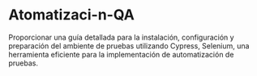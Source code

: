 # Atomatizaci-n-QA
Proporcionar una guía detallada para la instalación, configuración y preparación del ambiente de pruebas utilizando Cypress, Selenium, una herramienta eficiente para la implementación de automatización de pruebas.
